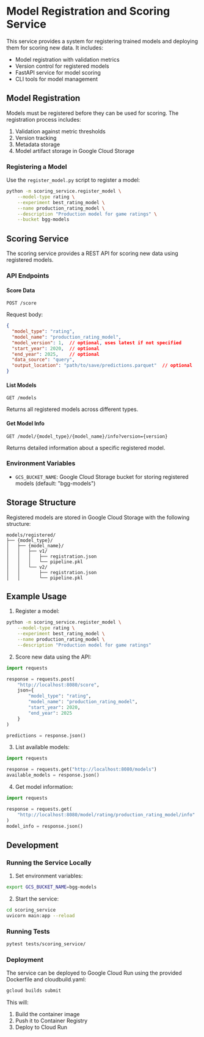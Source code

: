 # Model Registration and Scoring Service

This service provides a system for registering trained models and deploying them for scoring new data. It includes:

- Model registration with validation metrics
- Version control for registered models
- FastAPI service for model scoring
- CLI tools for model management

## Model Registration

Models must be registered before they can be used for scoring. The registration process includes:

1. Validation against metric thresholds
2. Version tracking
3. Metadata storage
4. Model artifact storage in Google Cloud Storage

### Registering a Model

Use the `register_model.py` script to register a model:

```bash
python -m scoring_service.register_model \
    --model-type rating \
    --experiment best_rating_model \
    --name production_rating_model \
    --description "Production model for game ratings" \
    --bucket bgg-models
```


## Scoring Service

The scoring service provides a REST API for scoring new data using registered models.

### API Endpoints

#### Score Data
```http
POST /score
```

Request body:
```json
{
  "model_type": "rating",
  "model_name": "production_rating_model",
  "model_version": 1,  // optional, uses latest if not specified
  "start_year": 2020,  // optional
  "end_year": 2025,    // optional
  "data_source": "query",
  "output_location": "path/to/save/predictions.parquet"  // optional
}
```

#### List Models
```http
GET /models
```

Returns all registered models across different types.

#### Get Model Info
```http
GET /model/{model_type}/{model_name}/info?version={version}
```

Returns detailed information about a specific registered model.

### Environment Variables

- `GCS_BUCKET_NAME`: Google Cloud Storage bucket for storing registered models (default: "bgg-models")

## Storage Structure

Registered models are stored in Google Cloud Storage with the following structure:

```
models/registered/
├── {model_type}/
│   ├── {model_name}/
│   │   ├── v1/
│   │   │   ├── registration.json
│   │   │   └── pipeline.pkl
│   │   └── v2/
│   │       ├── registration.json
│   │       └── pipeline.pkl
```

## Example Usage

1. Register a model:
```bash
python -m scoring_service.register_model \
    --model-type rating \
    --experiment best_rating_model \
    --name production_rating_model \
    --description "Production model for game ratings"
```

2. Score new data using the API:
```python
import requests

response = requests.post(
    "http://localhost:8080/score",
    json={
        "model_type": "rating",
        "model_name": "production_rating_model",
        "start_year": 2020,
        "end_year": 2025
    }
)

predictions = response.json()
```

3. List available models:
```python
import requests

response = requests.get("http://localhost:8080/models")
available_models = response.json()
```

4. Get model information:
```python
import requests

response = requests.get(
    "http://localhost:8080/model/rating/production_rating_model/info"
)
model_info = response.json()
```

## Development

### Running the Service Locally

1. Set environment variables:
```bash
export GCS_BUCKET_NAME=bgg-models
```

2. Start the service:
```bash
cd scoring_service
uvicorn main:app --reload
```

### Running Tests

```bash
pytest tests/scoring_service/
```

### Deployment

The service can be deployed to Google Cloud Run using the provided Dockerfile and cloudbuild.yaml:

```bash
gcloud builds submit
```

This will:
1. Build the container image
2. Push it to Container Registry
3. Deploy to Cloud Run

